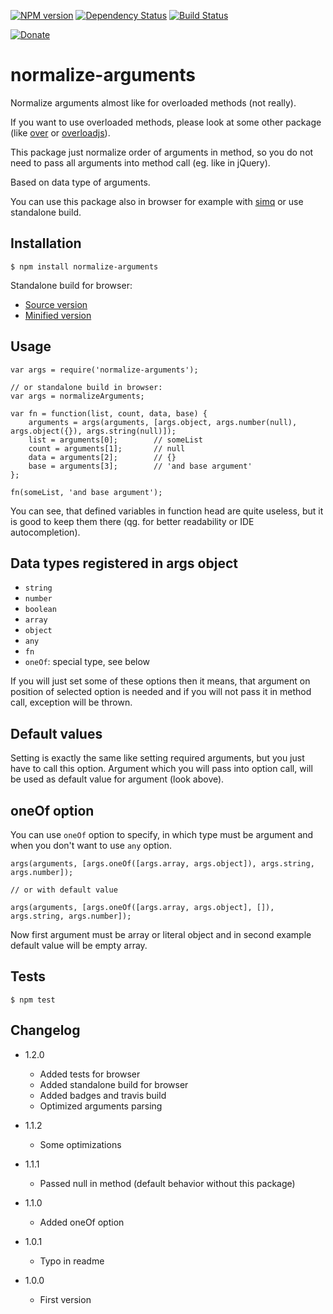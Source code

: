 [![NPM version](https://badge.fury.io/js/normalize-arguments.png)](http://badge.fury.io/js/normalize-arguments)
[![Dependency Status](https://gemnasium.com/sakren/node-normalize-arguments.png)](https://gemnasium.com/sakren/node-normalize-arguments)
[![Build Status](https://travis-ci.org/sakren/node-normalize-arguments.png?branch=master)](https://travis-ci.org/sakren/node-normalize-arguments)

[![Donate](http://b.repl.ca/v1/donate-PayPal-brightgreen.png)](https://www.paypal.com/cgi-bin/webscr?cmd=_s-xclick&hosted_button_id=LWVXQAPZ33USW)

# normalize-arguments

Normalize arguments almost like for overloaded methods (not really).

If you want to use overloaded methods, please look at some other package (like [over](https://npmjs.org/package/over)
or [overloadjs](https://npmjs.org/package/overloadjs)).

This package just normalize order of arguments in method, so you do not need to pass all arguments into method call
(eg. like in jQuery).

Based on data type of arguments.

You can use this package also in browser for example with [simq](https://github.com/sakren/node-simq) or use standalone
build.

## Installation

```
$ npm install normalize-arguments
```

Standalone build for browser:
* [Source version](https://raw.github.com/sakren/node-normalize-arguments/master/normalizeArguments.js)
* [Minified version](https://raw.github.com/sakren/node-normalize-arguments/master/normalizeArguments.min.js)

## Usage

```
var args = require('normalize-arguments');

// or standalone build in browser:
var args = normalizeArguments;

var fn = function(list, count, data, base) {
	arguments = args(arguments, [args.object, args.number(null), args.object({}), args.string(null)]);
	list = arguments[0];		// someList
	count = arguments[1];		// null
	data = arguments[2];		// {}
	base = arguments[3];		// 'and base argument'
};

fn(someList, 'and base argument');
```

You can see, that defined variables in function head are quite useless, but it is good to keep them there (qg. for better
readability or IDE autocompletion).

## Data types registered in args object

* `string`
* `number`
* `boolean`
* `array`
* `object`
* `any`
* `fn`
* `oneOf`: special type, see below

If you will just set some of these options then it means, that argument on position of selected option is needed and if
you will not pass it in method call, exception will be thrown.

## Default values

Setting is exactly the same like setting required arguments, but you just have to call this option. Argument which you will
pass into option call, will be used as default value for argument (look above).

## oneOf option

You can use `oneOf` option to specify, in which type must be argument and when you don't want to use `any` option.

```
args(arguments, [args.oneOf([args.array, args.object]), args.string, args.number]);

// or with default value

args(arguments, [args.oneOf([args.array, args.object], []), args.string, args.number]);
```

Now first argument must be array or literal object and in second example default value will be empty array.

## Tests

```
$ npm test
```

## Changelog

* 1.2.0
	+ Added tests for browser
	+ Added standalone build for browser
	+ Added badges and travis build
	+ Optimized arguments parsing

* 1.1.2
	+ Some optimizations

* 1.1.1
	+ Passed null in method (default behavior without this package)

* 1.1.0
	+ Added oneOf option

* 1.0.1
	+ Typo in readme

* 1.0.0
	+ First version